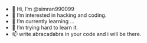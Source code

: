 - 👋 Hi, I’m @simran990099
- 👀 I’m interested in hacking and coding.
- 🌱 I’m currently learning ...
- 💞️ I’m trying hard to learn it.
- 📫 write abracadabra in your code and i will be there.

<!---
simran990099/simran990099 is a ✨ special ✨ repository because its `README.md` (this file) appears on your GitHub profile.
You can click the Preview link to take a look at your changes.
--->
